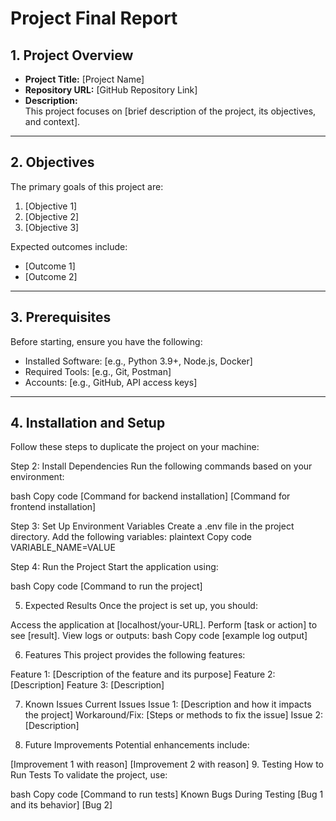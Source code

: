 # **Project Final Report**

## **1. Project Overview**
- **Project Title:** [Project Name]
- **Repository URL:** [GitHub Repository Link]
- **Description:**  
  This project focuses on [brief description of the project, its objectives, and context].

---

## **2. Objectives**
The primary goals of this project are:
1. [Objective 1]
2. [Objective 2]
3. [Objective 3]

Expected outcomes include:
- [Outcome 1]
- [Outcome 2]

---

## **3. Prerequisites**
Before starting, ensure you have the following:
- Installed Software: [e.g., Python 3.9+, Node.js, Docker]
- Required Tools: [e.g., Git, Postman]
- Accounts: [e.g., GitHub, API access keys]

---

## **4. Installation and Setup**
Follow these steps to duplicate the project on your machine:


Step 2: Install Dependencies
Run the following commands based on your environment:

bash
Copy code
[Command for backend installation]
[Command for frontend installation]


Step 3: Set Up Environment Variables
Create a .env file in the project directory.
Add the following variables:
plaintext
Copy code
VARIABLE_NAME=VALUE


Step 4: Run the Project
Start the application using:

bash
Copy code
[Command to run the project]


5. Expected Results
Once the project is set up, you should:

Access the application at [localhost/your-URL].
Perform [task or action] to see [result].
View logs or outputs:
bash
Copy code
[example log output]


6. Features
This project provides the following features:

Feature 1: [Description of the feature and its purpose]
Feature 2: [Description]
Feature 3: [Description]


7. Known Issues
Current Issues
Issue 1: [Description and how it impacts the project]
Workaround/Fix: [Steps or methods to fix the issue]
Issue 2: [Description]


8. Future Improvements
Potential enhancements include:

[Improvement 1 with reason]
[Improvement 2 with reason]
9. Testing
How to Run Tests
To validate the project, use:

bash
Copy code
[Command to run tests]
Known Bugs During Testing
[Bug 1 and its behavior]
[Bug 2]


